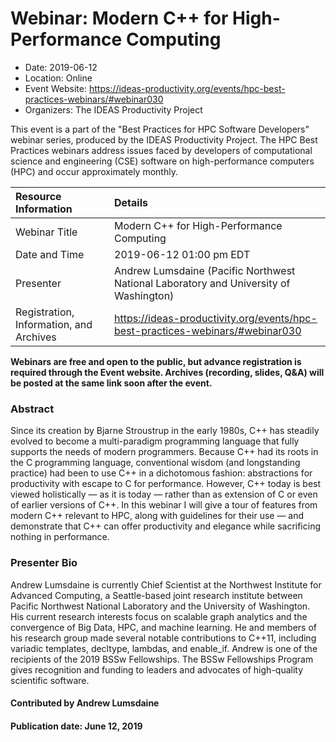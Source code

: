 













			   

<!-- Note: this label does NOT include the trailing colon -->





# Webinar: Modern C++ for High-Performance Computing

- Date: 2019-06-12
- Location: Online
- Event Website: https://ideas-productivity.org/events/hpc-best-practices-webinars/#webinar030
- Organizers: The IDEAS Productivity Project
			   
This event is a part of the "Best Practices for HPC Software
Developers" webinar series, produced by the IDEAS Productivity
Project. The HPC Best Practices webinars address issues faced by
developers of computational science and engineering (CSE) software on
high-performance computers (HPC) and occur approximately monthly.

Resource Information | Details
:--- | :---			   
Webinar Title | Modern C++ for High-Performance Computing
Date and Time | 2019-06-12 01:00 pm EDT
Presenter | Andrew Lumsdaine (Pacific Northwest National Laboratory and University of Washington)
Registration, Information, and Archives | 	<https://ideas-productivity.org/events/hpc-best-practices-webinars/#webinar030>	   

**Webinars are free and open to the public, but advance registration is required through the Event website. Archives (recording, slides, Q&A) will be posted at the same link soon after the event.**

### Abstract
<p>Since its creation by Bjarne Stroustrup in the early 1980s, C++ has
steadily evolved to become a multi-paradigm programming language that
fully supports the needs of modern programmers. Because C++ had its
roots in the C programming language, conventional wisdom (and
longstanding practice) had been to use C++ in a dichotomous fashion:
abstractions for productivity with escape to C for
performance. However, C++ today is best viewed holistically — as it is
today — rather than as extension of C or even of earlier versions of
C++. In this webinar I will give a tour of features from modern C++
relevant to HPC, along with guidelines for their use — and demonstrate
that C++ can offer productivity and elegance while sacrificing nothing
in performance.</p>



### Presenter Bio
<p>Andrew Lumsdaine is currently Chief
Scientist at the Northwest Institute for Advanced Computing, a
Seattle-based joint research institute between Pacific Northwest
National Laboratory and the University of Washington.  His current
research interests focus on scalable graph analytics and the
convergence of Big Data, HPC, and machine learning.  He and members of
his research group made several notable contributions to C++11,
including variadic templates, decltype, lambdas, and enable_if. Andrew
is one of the recipients of the 2019 BSSw Fellowships. The BSSw
Fellowships Program gives recognition and funding to leaders and
advocates of high-quality scientific software.</p>

    

#### Contributed by Andrew Lumsdaine

#### Publication date: June 12, 2019

<!---
Publish: yes
Categories: skills
Topics: online learning
Level: 2
Prerequisites: default
Aggregate: none
--->






